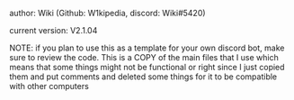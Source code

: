author: Wiki (Github: W1kipedia, discord: Wiki#5420)

current version: V2.1.04


NOTE: if you plan to use this as a template for your own discord bot, make sure to review the code. This is a COPY of the main files that I use which means that some things might not be functional or right since I just copied them and put comments and deleted some things for it to be compatible with other computers
